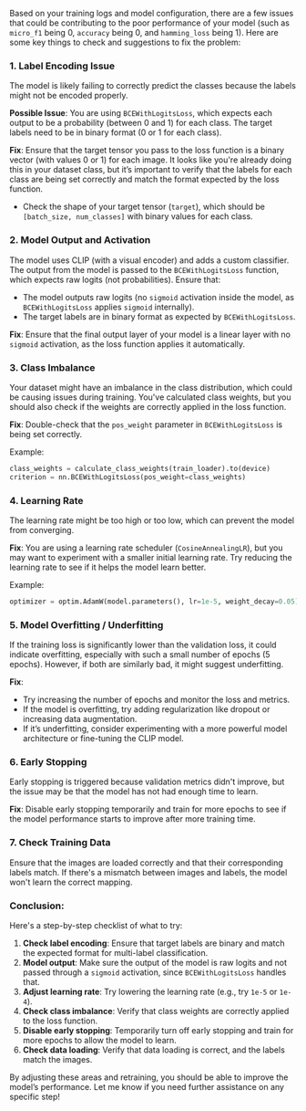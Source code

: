 Based on your training logs and model configuration, there are a few issues that could be contributing to the poor performance of your model (such as `micro_f1` being 0, `accuracy` being 0, and `hamming_loss` being 1). Here are some key things to check and suggestions to fix the problem:

### 1. **Label Encoding Issue**
   The model is likely failing to correctly predict the classes because the labels might not be encoded properly.

   **Possible Issue**: You are using `BCEWithLogitsLoss`, which expects each output to be a probability (between 0 and 1) for each class. The target labels need to be in binary format (0 or 1 for each class). 
   
   **Fix**: Ensure that the target tensor you pass to the loss function is a binary vector (with values 0 or 1) for each image. It looks like you're already doing this in your dataset class, but it’s important to verify that the labels for each class are being set correctly and match the format expected by the loss function.

   - Check the shape of your target tensor (`target`), which should be `[batch_size, num_classes]` with binary values for each class.

### 2. **Model Output and Activation**
   The model uses CLIP (with a visual encoder) and adds a custom classifier. The output from the model is passed to the `BCEWithLogitsLoss` function, which expects raw logits (not probabilities). Ensure that:

   - The model outputs raw logits (no `sigmoid` activation inside the model, as `BCEWithLogitsLoss` applies `sigmoid` internally).
   - The target labels are in binary format as expected by `BCEWithLogitsLoss`.

   **Fix**: Ensure that the final output layer of your model is a linear layer with no `sigmoid` activation, as the loss function applies it automatically.

### 3. **Class Imbalance**
   Your dataset might have an imbalance in the class distribution, which could be causing issues during training. You've calculated class weights, but you should also check if the weights are correctly applied in the loss function. 

   **Fix**: Double-check that the `pos_weight` parameter in `BCEWithLogitsLoss` is being set correctly.

   Example:
   ```python
   class_weights = calculate_class_weights(train_loader).to(device)
   criterion = nn.BCEWithLogitsLoss(pos_weight=class_weights)
   ```

### 4. **Learning Rate**
   The learning rate might be too high or too low, which can prevent the model from converging.

   **Fix**: You are using a learning rate scheduler (`CosineAnnealingLR`), but you may want to experiment with a smaller initial learning rate. Try reducing the learning rate to see if it helps the model learn better.

   Example:
   ```python
   optimizer = optim.AdamW(model.parameters(), lr=1e-5, weight_decay=0.05)
   ```

### 5. **Model Overfitting / Underfitting**
   If the training loss is significantly lower than the validation loss, it could indicate overfitting, especially with such a small number of epochs (5 epochs). However, if both are similarly bad, it might suggest underfitting.

   **Fix**: 
   - Try increasing the number of epochs and monitor the loss and metrics.
   - If the model is overfitting, try adding regularization like dropout or increasing data augmentation.
   - If it’s underfitting, consider experimenting with a more powerful model architecture or fine-tuning the CLIP model.

### 6. **Early Stopping**
   Early stopping is triggered because validation metrics didn't improve, but the issue may be that the model has not had enough time to learn.

   **Fix**: Disable early stopping temporarily and train for more epochs to see if the model performance starts to improve after more training time.

### 7. **Check Training Data**
   Ensure that the images are loaded correctly and that their corresponding labels match. If there's a mismatch between images and labels, the model won't learn the correct mapping.

### Conclusion:
Here's a step-by-step checklist of what to try:

1. **Check label encoding**: Ensure that target labels are binary and match the expected format for multi-label classification.
2. **Model output**: Make sure the output of the model is raw logits and not passed through a `sigmoid` activation, since `BCEWithLogitsLoss` handles that.
3. **Adjust learning rate**: Try lowering the learning rate (e.g., try `1e-5` or `1e-4`).
4. **Check class imbalance**: Verify that class weights are correctly applied to the loss function.
5. **Disable early stopping**: Temporarily turn off early stopping and train for more epochs to allow the model to learn.
6. **Check data loading**: Verify that data loading is correct, and the labels match the images.

By adjusting these areas and retraining, you should be able to improve the model’s performance. Let me know if you need further assistance on any specific step!
